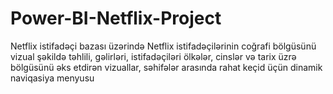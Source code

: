 # Power-BI-Netflix-Project
Netflix istifadəçi bazası üzərində Netflix istifadəçilərinin coğrafi bölgüsünü vizual şəkildə təhlili, gəlirləri, istifadəçiləri ölkələr, cinslər və tarix üzrə bölgüsünü əks etdirən vizuallar, səhifələr arasında rahat keçid üçün dinamik naviqasiya menyusu
